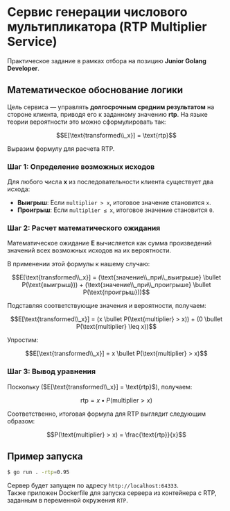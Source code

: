 # Сервис генерации числового мультипликатора (RTP Multiplier Service)

Практическое задание в рамках отбора на позицию **Junior Golang Developer**.

## Математическое обоснование логики

Цель сервиса — управлять **долгосрочным средним результатом** на стороне клиента, приводя его к заданному значению **rtp**. На языке теории вероятности это можно сформулировать так:

$$E[\text{transformed\\_x}] = \text{rtp}$$

Выразим формулу для расчета RTP.

### Шаг 1: Определение возможных исходов

Для любого числа **x** из последовательности клиента существует два исхода:

* **Выигрыш**: Если `multiplier > x`, итоговое значение становится `x`.
* **Проигрыш**: Если `multiplier ≤ x`, итоговое значение становится `0`.

### Шаг 2: Расчет математического ожидания

Математическое ожидание **E** вычисляется как сумма произведений значений всех возможных исходов на их вероятности.

В применении этой формулы к нашему случаю:

$$E[\text{transformed\\_x}] = (\text{значение\\_при\\_выигрыше} \bullet P(\text{выигрыш})) + (\text{значение\\_при\\_проигрыше} \bullet P(\text{проигрыш}))$$

Подставляя соответствующие значения и вероятности, получаем:

$$E[\text{transformed\\_x}] = (x \bullet P(\text{multiplier} > x)) + (0 \bullet P(\text{multiplier} \leq x))$$

Упростим:

$$E[\text{transformed\\_x}] = x \bullet P(\text{multiplier} > x)$$

### Шаг 3: Вывод уравнения

Поскольку ($E[\text{transformed\\_x}] = \text{rtp}$), получаем:

$$\text{rtp} = x \bullet P(\text{multiplier} > x)$$

Соответственно, итоговая формула для RTP выглядит следующим образом:

$$P(\text{multiplier} > x) = \frac{\text{rtp}}{x}$$

## Пример запуска

```bash
$ go run . -rtp=0.95
```

Сервер будет запущен по адресу ```http://localhost:64333```.  
Также приложен Dockerfile для запуска сервера из контейнера с RTP, заданным в переменной окружения ```RTP```.
